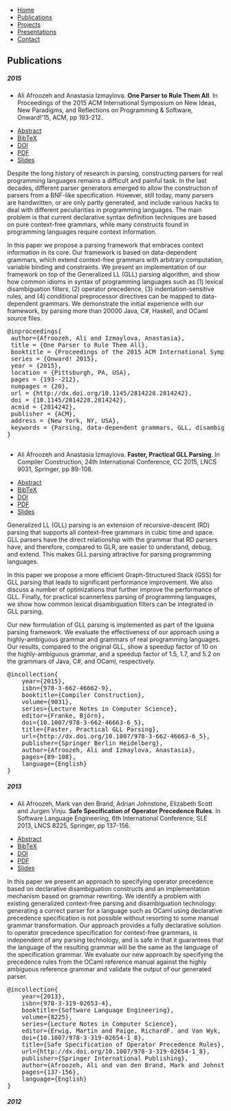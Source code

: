 ---
---

<html>

<head>
	<title>Ali Afroozeh</title>
	<script src="https://ajax.googleapis.com/ajax/libs/jquery/1.11.2/jquery.min.js"/></script>
	<script src="https://maxcdn.bootstrapcdn.com/bootstrap/3.3.2/js/bootstrap.min.js"></script>
	<link rel="stylesheet" href="http://maxcdn.bootstrapcdn.com/bootstrap/3.2.0/css/bootstrap.min.css">
	<link rel="stylesheet" href="style.css"/>
	<link rel="stylesheet" href="page.css"/>
</head>

<body class="markdown-body"  markdown='1'>

<div id="navcontainer">
<ul id="navlist">
<li><a href="{{ site.baseurl }}/index.html">Home</a></li>
<li><a href="{{ site.baseurl }}/publications.html">Publications</a></li>
<li><a href="{{ site.baseurl }}/projects.html">Projects</a></li>
<li><a href="{{ site.baseurl }}/presentations.html">Presentations</a></li>
<li><a href="{{ site.baseurl }}/contact.html">Contact</a></li>
</ul>
</div>


## Publications

##### 2015

- Ali Afroozeh and Anastasia Izmaylova. **One Parser to Rule Them All**. 
In Proceedings of the 2015 ACM International Symposium on New Ideas, New Paradigms, and Reflections on Programming \& Software, Onward!'15, ACM, pp 193-212.

<div>
<ul id="navlist">
<li><a href="#onward15Abstract" data-toggle="collapse" data-target="#onward15Abstract">Abstract</a></li>
<li><a href="#onward15Bibtex" data-toggle="collapse" data-target="#onward15Bibtex">BibTeX</a></li>
<li><a href="http://dx.doi.org/10.1145/2814228.2814242">DOI</a></li>
<li><a href="https://cdn.rawgit.com/iguana-parser/papers/master/onward15.pdf">PDF</a></li>
<li><a href="" target="">Slides</a></li>
</ul>
</div>

<div id="onward15Abstract" class="collapse abstract">

Despite the long history of research in parsing, constructing parsers for real programming languages remains a difficult and painful task. In the last decades, different parser generators emerged to allow the construction of parsers from a BNF-like specification. However, still today, many parsers are handwritten, or are only partly generated, and include various hacks to deal with different peculiarities in programming languages. The main problem is that current declarative syntax definition techniques are based on pure context-free grammars, while many constructs found in programming languages require context information.<br/>

In this paper we propose a parsing framework that embraces context information in its core. Our framework is based on data-dependent grammars, which extend context-free grammars with arbitrary computation, variable binding and constraints. We present an implementation of our framework on top of the Generalized LL (GLL) parsing algorithm, and show how common idioms in syntax of programming languages such as (1) lexical disambiguation filters, (2) operator precedence, (3) indentation-sensitive rules, and (4) conditional preprocessor directives can be mapped to data-dependent grammars. We demonstrate the initial experience with our framework, by parsing more than 20000 Java, C#, Haskell, and OCaml source files.
</div>

<div id="onward15Bibtex" class="collapse bibtex">
<pre>
@inproceedings{
 author={Afroozeh, Ali and Izmaylova, Anastasia},
 title = {One Parser to Rule Them All},
 booktitle = {Proceedings of the 2015 ACM International Symposium on New Ideas, New Paradigms, and Reflections on Programming & Software},
 series = {Onward! 2015},
 year = {2015},
 location = {Pittsburgh, PA, USA},
 pages = {193--212},
 numpages = {20},
 url = {http://dx.doi.org/10.1145/2814228.2814242},
 doi = {10.1145/2814228.2814242},
 acmid = {2814242},
 publisher = {ACM},
 address = {New York, NY, USA},
 keywords = {Parsing, data-dependent grammars, GLL, disambiguation, operator precedence, offside rule, preprocessor directives,  scannerless parsing, context-aware scanning},
} 

</pre>
</div>

- Ali Afroozeh and Anastasia Izmaylova. **Faster, Practical GLL Parsing**. 
In Compiler Construction, 24th International Conference, CC 2015, LNCS 9031, Springer, pp 89-108.

<div>
<ul id="navlist">
<li><a href="#cc15Abstract" data-toggle="collapse" data-target="#cc15Abstract">Abstract</a></li>
<li><a href="#cc15Bibtex" data-toggle="collapse" data-target="#cc15Bibtex">BibTeX</a></li>
<li><a href="http://dx.doi.org/10.1007/978-3-662-46663-6_5">DOI</a></li>
<li><a href="{{ site.url }}/papers/cc15.pdf">PDF</a></li>
<li><a href="https://speakerdeck.com/afroozeh/faster-practical-gll-parsing" target="_blank">Slides</a></li>
</ul>
</div>

<div id="cc15Abstract" class="collapse abstract">

Generalized LL (GLL) parsing is an extension of recursive-descent (RD)
parsing that supports all context-free grammars in cubic time and space.
GLL parsers have the direct relationship with the 
grammar that RD parsers have, and therefore, compared to GLR, are easier to 
understand, debug, and extend. This makes GLL parsing attractive
for parsing programming languages.<br/>

In this paper we propose a more efficient Graph-Structured Stack (GSS)
for GLL parsing that leads to significant performance improvement.
We also discuss a number of optimizations that
further improve the performance of GLL. Finally, for practical scannerless
parsing of programming languages, we show how common lexical 
disambiguation filters can be integrated in GLL parsing.<br/> 

Our new formulation of GLL parsing is implemented as part of the Iguana 
parsing framework. We evaluate the effectiveness of our approach
using a highly-ambiguous grammar and grammars of real 
programming languages. Our results, compared to the original GLL, 
show a speedup factor of 10 on the highly-ambiguous grammar, and a 
speedup factor of 1.5, 1.7, and 5.2 on the grammars of Java, C#, and OCaml, 
respectively.
</div>

<div id="cc15Bibtex" class="collapse bibtex">
<pre>
@incollection{
	year={2015},
	isbn={978-3-662-46662-9},
	booktitle={Compiler Construction},
	volume={9031},
	series={Lecture Notes in Computer Science},
	editor={Franke, Björn},
	doi={10.1007/978-3-662-46663-6_5},
	title={Faster, Practical GLL Parsing},
	url={http://dx.doi.org/10.1007/978-3-662-46663-6_5},
	publisher={Springer Berlin Heidelberg},
	author={Afroozeh, Ali and Izmaylova, Anastasia},
	pages={89-108},
	language={English}
}
</pre>
</div>

##### 2013
- Ali Afroozeh, Mark van den Brand, Adrian Johnstone, Elizabeth Scott and Jurgen Vinju. **Safe Specification of Operator Precedence Rules**. 
In Software Language Engineering, 6th International Conference, SLE 2013, LNCS 8225, Springer, pp 137-156.

<div>
<ul id="navlist">
<li><a href="#sle13Abstract" data-toggle="collapse" data-target="#sle13Abstract">Abstract</a></li>
<li><a href="#sle13Bibtex" data-toggle="collapse" data-target="#sle13Bibtex">BibTeX</a></li>
<li><a href="http://dx.doi.org/10.1007/978-3-319-02654-1_8">DOI</a></li>
<li><a href="{{ site.url }}/papers/sle13.pdf">PDF</a></li>
<li><a href="" target="_blank">Slides</a></li>
</ul>
</div>

<div id="sle13Abstract" class="collapse abstract">
In this paper we present an approach to specifying operator precedence 
based on declarative disambiguation constructs and an implementation mechanism 
based on grammar rewriting. We identify a problem with existing generalized 
context-free parsing and disambiguation technology: generating a correct parser 
for a language such as OCaml using declarative precedence specification is not 
possible without resorting to some manual grammar transformation. 
Our approach provides a fully declarative solution to operator precedence specification
for context-free grammars, is independent of any parsing technology, and is safe 
in that it guarantees that the language of the resulting grammar will be the same as the
language of the specification grammar. 
We evaluate our new approach by specifying the precedence rules from the OCaml reference 
manual against the highly ambiguous reference grammar and validate the output of our generated parser.
</div>

<div id="sle13Bibtex" class="collapse bibtex">
<pre>
@incollection{
	year={2013},
	isbn={978-3-319-02653-4},
	booktitle={Software Language Engineering},
	volume={8225},
	series={Lecture Notes in Computer Science},
	editor={Erwig, Martin and Paige, RichardF. and Van Wyk, Eric},
	doi={10.1007/978-3-319-02654-1_8},
	title={Safe Specification of Operator Precedence Rules},
	url={http://dx.doi.org/10.1007/978-3-319-02654-1_8},
	publisher={Springer International Publishing},
	author={Afroozeh, Ali and van den Brand, Mark and Johnstone, Adrian and Scott, Elizabeth and Vinju, Jurgen},
	pages={137-156},
	language={English}
}
</pre>
</div>


##### 2012